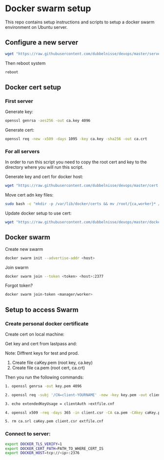 # Docker swarm setup
This repo contains setup instructions and scripts to setup a docker swarm environment on Ubuntu server.

## Configure a new server

```sh
wget "https://raw.githubusercontent.com/dubbelnisse/devops/master/server-init.sh" -O server-init.sh && chmod +x server-init.sh && sudo ./server-init.sh && rm server-init.sh
```

Then reboot system
```sh
reboot
```

## Docker cert setup

### First server
Generate key:
```sh
openssl genrsa -aes256 -out ca.key 4096
```
Generate cert:
```sh
openssl req -new -x509 -days 1095 -key ca.key -sha256 -out ca.crt
```

### For all servers
In order to run this script you need to copy the root cert and key to the directory where you will run this script.

Generate key and cert for docker host:
```sh
wget "https://raw.githubusercontent.com/dubbelnisse/devops/master/cert.sh" -O cert.sh && chmod +x cert.sh && ./cert.sh "worker-01"
```

Move cert adn key files:
```sh
sudo bash -c "mkdir -p /var/lib/docker/certs && mv /root/{ca,worker}* /var/lib/docker/certs/ && chmod 770 /var/lib/docker/certs/ && rm ca.key ca.srl -f"
```

Update docker setup to use cert:
```sh
wget "https://raw.githubusercontent.com/dubbelnisse/devops/master/docker-certs.sh" -O cert.sh && chmod +x cert.sh && ./cert.sh "worker-01"
```

## Docker swarm
Create new swarm
```sh
docker swarm init --advertise-addr <host>
```

Join swarm
```sh
docker swarm join --token <token> <host>:2377
```

Forgot token?
```sh
docker swarm join-token <manager/worker>
```

## Setup to access Swarm

### Create personal docker certificate
Create cert on local machine:

Get key and cert from lastpass and:

Note: Diffrent keys for test and prod.

1. Create file caKey.pem (root key, ca.key)
2. Create file ca.pem (root cert, ca.crt)

Then you run the following commands:
```sh
1. openssl genrsa -out key.pem 4096

2. openssl req -subj '/CN=client-YOURNAME' -new -key key.pem -out client.csr

3. echo extendedKeyUsage = clientAuth >extfile.cnf

4. openssl x509 -req -days 365 -in client.csr -CA ca.pem -CAkey caKey.pem -CAcreateserial -out cert.pem -extfile extfile.cnf

5. rm ca.srl caKey.pem client.csr extfile.cnf
```

### Connect to server:
```sh
export DOCKER_TLS_VERIFY=1
export DOCKER_CERT_PATH=PATH_TO_WHERE_CERT_IS
export DOCKER_HOST=tcp://<ip>:2376
```
